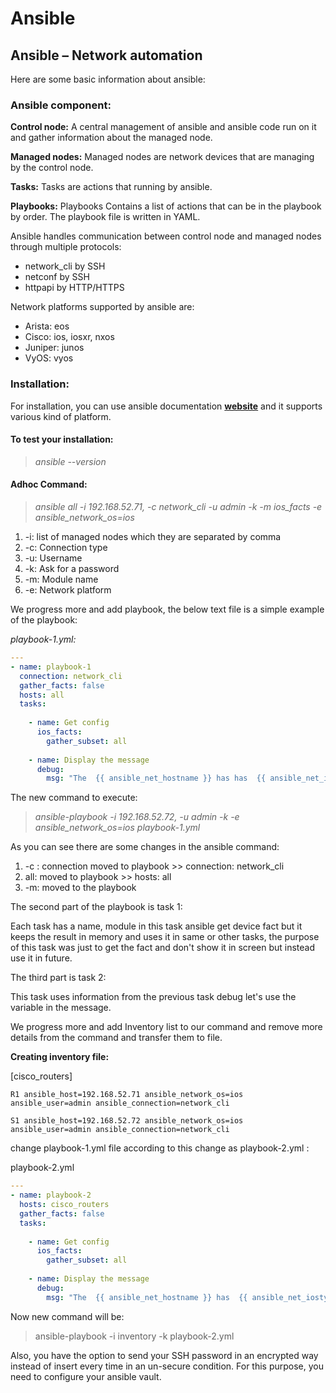 # Ansible

## Ansible – Network automation

Here are some basic information about ansible:

### Ansible component:

**Control node:** A central management of ansible and ansible code run on it and gather information about the managed node.

**Managed nodes:** Managed nodes are network devices that are managing by the control node.

**Tasks:** Tasks are actions that running by ansible.

**Playbooks:** Playbooks Contains a list of actions that can be in the playbook by order. The playbook file is written in YAML.

Ansible handles communication between control node and managed nodes through multiple protocols:

* network_cli by SSH
* netconf by SSH
* httpapi by HTTP/HTTPS

Network platforms supported by ansible are:

* Arista: eos
* Cisco: ios, iosxr, nxos
* Juniper: junos
* VyOS: vyos

### Installation: 

For installation, you can use ansible documentation [**website**](https://docs.ansible.com/ansible/2.9/installation_guide/index.html) and it supports various kind of platform.

#### To test your installation:

> *ansible --version*

#### Adhoc Command:

> *ansible all -i 192.168.52.71, -c network_cli -u admin -k -m ios_facts -e ansible_network_os=ios*

1. -i: list of managed nodes which they are separated by comma
2. -c: Connection type
3. -u: Username
4. -k: Ask for a password
5. -m: Module name
6. -e: Network platform

We progress more and add playbook, the below text file is a simple example of the playbook:

*playbook-1.yml:*

```YAML
---
- name: playbook-1
  connection: network_cli
  gather_facts: false
  hosts: all
  tasks:
 
    - name: Get config 
      ios_facts:
        gather_subset: all
 
    - name: Display the message
      debug:
        msg: "The  {{ ansible_net_hostname }} has has  {{ ansible_net_iostype }}  platform" 
```        

The new command to execute:

> *ansible-playbook -i 192.168.52.72, -u admin -k -e ansible_network_os=ios playbook-1.yml*

As you can see there are some changes in the ansible command:

1.  -c : connection moved to playbook >> connection: network_cli
2.  all: moved to playbook >> hosts: all
3.  -m: moved to the playbook

The second part of the playbook is task 1:

Each task has a name, module in this task ansible get device fact but it keeps the result in memory and uses it in same or other tasks, the purpose of this task was just to get the fact and don't show it in screen but instead use it in future.

The third part is task 2:

This task uses information from the previous task debug let's use the variable in the message.

We progress more and add Inventory list to our command and remove more details from the command and transfer them to file.

**Creating inventory file:**

[cisco_routers]

`R1 ansible_host=192.168.52.71 ansible_network_os=ios ansible_user=admin ansible_connection=network_cli`

`S1 ansible_host=192.168.52.72 ansible_network_os=ios ansible_user=admin ansible_connection=network_cli`

change playbook-1.yml file according to this change as playbook-2.yml :

playbook-2.yml

```YAML
---
- name: playbook-2
  hosts: cisco_routers
  gather_facts: false
  tasks:
 
    - name: Get config 
      ios_facts:
        gather_subset: all
 
    - name: Display the message
      debug:
        msg: "The  {{ ansible_net_hostname }} has  {{ ansible_net_iostype }}  platform"
```

Now new command will be:

> ansible-playbook -i inventory  -k playbook-2.yml

Also, you have the option to send your SSH password in an encrypted way instead of insert every time in an un-secure condition. 
For this purpose, you need to configure your ansible vault.
